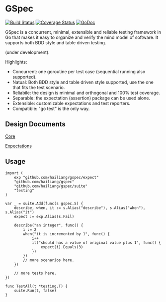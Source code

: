 GSpec
=====

[![Build Status](https://travis-ci.org/hailiang/gspec.png?branch=master)](https://travis-ci.org/hailiang/gspec)
[![Coverage Status](https://coveralls.io/repos/hailiang/gspec/badge.png?branch=master)](https://coveralls.io/r/hailiang/gspec?branch=master)
[![GoDoc](https://godoc.org/github.com/hailiang/gspec?status.png)](https://godoc.org/github.com/hailiang/gspec)

GSpec is a concurrent, minimal, extensible and reliable testing framework in Go
that makes it easy to organize and verify the mind model of software. It
supports both BDD style and table driven testing.

(under development).

Highlights:

* Concurrent: one goroutine per test case (sequential running also supported).
* Natual:     Both BDD style and table driven style supported, use the one that fits the test scenario.
* Reliabile:  the design is minimal and orthogonal and 100% test coverage.
* Separable:  the expectation (assertion) package can be used alone.
* Extensible: customizable expectations and test reporters.
* Compatible: "go test" is the only way.

Design Documents
----------------

[Core](DESIGN.md)

[Expectations](expectation/DESIGN.md)

Usage
-----

    import (
        exp "github.com/hailiang/gspec/expect"
        "github.com/hailiang/gspec"
        "github.com/hailiang/gspec/suite"
        "testing"
    )

    var _ = suite.Add(func(s gspec.S) {
        describe, when, it := s.Alias("describe"), s.Alias("when"), s.Alias("it")
        expect := exp.Alias(s.Fail)

        describe("an integer", func() {
            i := 2
            when("it is incremented by 1", func() {
                i++
                it("should has a value of original value plus 1", func() {
                    expect(i).Equals(3)
                })
            })
            // more scenarios here.
        })

        // more tests here.
    })

    func TestAll(t *testing.T) {
        suite.Run(t, false)
    }
